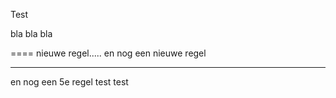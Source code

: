 Test

bla bla bla

====
nieuwe regel.....
en nog een nieuwe regel

---------------------------
en nog een 5e regel
test test

